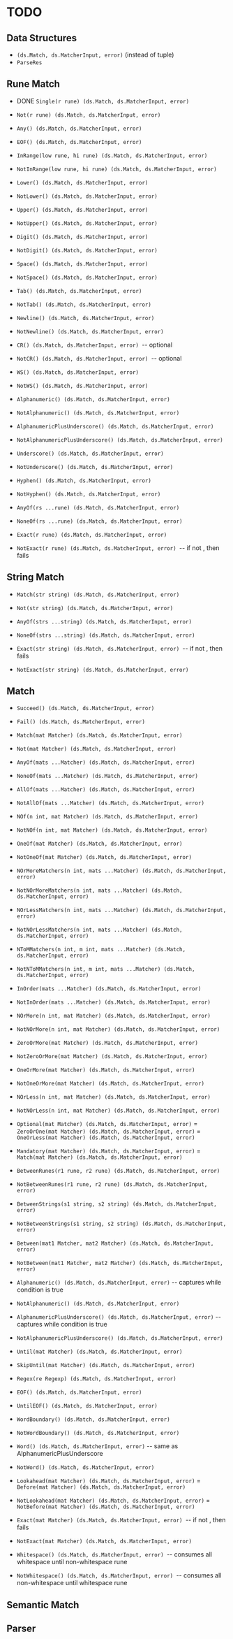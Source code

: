 # TODO

## Data Structures

- `(ds.Match, ds.MatcherInput, error)` (instead of tuple)
- `ParseRes`

## Rune Match
- DONE `Single(r rune) (ds.Match, ds.MatcherInput, error)`
- `Not(r rune) (ds.Match, ds.MatcherInput, error)`

- `Any() (ds.Match, ds.MatcherInput, error)`
- `EOF() (ds.Match, ds.MatcherInput, error)`

- `InRange(low rune, hi rune) (ds.Match, ds.MatcherInput, error)`
- `NotInRange(low rune, hi rune) (ds.Match, ds.MatcherInput, error)`

- `Lower() (ds.Match, ds.MatcherInput, error)`
- `NotLower() (ds.Match, ds.MatcherInput, error)`

- `Upper() (ds.Match, ds.MatcherInput, error)`
- `NotUpper() (ds.Match, ds.MatcherInput, error)`

- `Digit() (ds.Match, ds.MatcherInput, error)`
- `NotDigit() (ds.Match, ds.MatcherInput, error)`

- `Space() (ds.Match, ds.MatcherInput, error)`
- `NotSpace() (ds.Match, ds.MatcherInput, error)`

- `Tab() (ds.Match, ds.MatcherInput, error)`
- `NotTab() (ds.Match, ds.MatcherInput, error)`

- `Newline() (ds.Match, ds.MatcherInput, error)`
- `NotNewline() (ds.Match, ds.MatcherInput, error)`

- `CR() (ds.Match, ds.MatcherInput, error) `-- optional
- `NotCR() (ds.Match, ds.MatcherInput, error) `-- optional

- `WS() (ds.Match, ds.MatcherInput, error)`
- `NotWS() (ds.Match, ds.MatcherInput, error)`

- `Alphanumeric() (ds.Match, ds.MatcherInput, error)`
- `NotAlphanumeric() (ds.Match, ds.MatcherInput, error)`

- `AlphanumericPlusUnderscore() (ds.Match, ds.MatcherInput, error)`
- `NotAlphanumericPlusUnderscore() (ds.Match, ds.MatcherInput, error)`

- `Underscore() (ds.Match, ds.MatcherInput, error)`
- `NotUnderscore() (ds.Match, ds.MatcherInput, error)`

- `Hyphen() (ds.Match, ds.MatcherInput, error)`
- `NotHyphen() (ds.Match, ds.MatcherInput, error)`

- `AnyOf(rs ...rune) (ds.Match, ds.MatcherInput, error)`
- `NoneOf(rs ...rune) (ds.Match, ds.MatcherInput, error)`

- `Exact(r rune) (ds.Match, ds.MatcherInput, error)`
- `NotExact(r rune) (ds.Match, ds.MatcherInput, error) `-- if not <r> <EOF>, then fails

## String Match
- `Match(str string) (ds.Match, ds.MatcherInput, error)`
- `Not(str string) (ds.Match, ds.MatcherInput, error)`

- `AnyOf(strs ...string) (ds.Match, ds.MatcherInput, error)`
- `NoneOf(strs ...string) (ds.Match, ds.MatcherInput, error)`

- `Exact(str string) (ds.Match, ds.MatcherInput, error) `-- if not <str> <EOF>, then fails
- `NotExact(str string) (ds.Match, ds.MatcherInput, error)`

## Match
- `Succeed() (ds.Match, ds.MatcherInput, error)`
- `Fail() (ds.Match, ds.MatcherInput, error)`

- `Match(mat Matcher) (ds.Match, ds.MatcherInput, error)`
- `Not(mat Matcher) (ds.Match, ds.MatcherInput, error)`

- `AnyOf(mats ...Matcher) (ds.Match, ds.MatcherInput, error)`
- `NoneOf(mats ...Matcher) (ds.Match, ds.MatcherInput, error)`

- `AllOf(mats ...Matcher) (ds.Match, ds.MatcherInput, error)`
- `NotAllOf(mats ...Matcher) (ds.Match, ds.MatcherInput, error)`

- `NOf(n int, mat Matcher) (ds.Match, ds.MatcherInput, error)`
- `NotNOf(n int, mat Matcher) (ds.Match, ds.MatcherInput, error)`

- `OneOf(mat Matcher) (ds.Match, ds.MatcherInput, error)`
- `NotOneOf(mat Matcher) (ds.Match, ds.MatcherInput, error)`

- `NOrMoreMatchers(n int, mats ...Matcher) (ds.Match, ds.MatcherInput, error)`
- `NotNOrMoreMatchers(n int, mats ...Matcher) (ds.Match, ds.MatcherInput, error)`

- `NOrLessMatchers(n int, mats ...Matcher) (ds.Match, ds.MatcherInput, error)`
- `NotNOrLessMatchers(n int, mats ...Matcher) (ds.Match, ds.MatcherInput, error)`

- `NToMMatchers(n int, m int, mats ...Matcher) (ds.Match, ds.MatcherInput, error)`
- `NotNToMMatchers(n int, m int, mats ...Matcher) (ds.Match, ds.MatcherInput, error)`

- `InOrder(mats ...Matcher) (ds.Match, ds.MatcherInput, error)`
- `NotInOrder(mats ...Matcher) (ds.Match, ds.MatcherInput, error)`

- `NOrMore(n int, mat Matcher) (ds.Match, ds.MatcherInput, error)`
- `NotNOrMore(n int, mat Matcher) (ds.Match, ds.MatcherInput, error)`

- `ZeroOrMore(mat Matcher) (ds.Match, ds.MatcherInput, error)`
- `NotZeroOrMore(mat Matcher) (ds.Match, ds.MatcherInput, error)`

- `OneOrMore(mat Matcher) (ds.Match, ds.MatcherInput, error)`
- `NotOneOrMore(mat Matcher) (ds.Match, ds.MatcherInput, error)`

- `NOrLess(n int, mat Matcher) (ds.Match, ds.MatcherInput, error)`
- `NotNOrLess(n int, mat Matcher) (ds.Match, ds.MatcherInput, error)`

- `Optional(mat Matcher) (ds.Match, ds.MatcherInput, error)` = `ZeroOrOne(mat Matcher) (ds.Match, ds.MatcherInput, error)` = `OneOrLess(mat Matcher) (ds.Match, ds.MatcherInput, error)`
- `Mandatory(mat Matcher) (ds.Match, ds.MatcherInput, error)` = `Match(mat Matcher) (ds.Match, ds.MatcherInput, error)`

- `BetweenRunes(r1 rune, r2 rune) (ds.Match, ds.MatcherInput, error)`
- `NotBetweenRunes(r1 rune, r2 rune) (ds.Match, ds.MatcherInput, error)`

- `BetweenStrings(s1 string, s2 string) (ds.Match, ds.MatcherInput, error)`
- `NotBetweenStrings(s1 string, s2 string) (ds.Match, ds.MatcherInput, error)`

- `Between(mat1 Matcher, mat2 Matcher) (ds.Match, ds.MatcherInput, error)`
- `NotBetween(mat1 Matcher, mat2 Matcher) (ds.Match, ds.MatcherInput, error)`

- `Alphanumeric() (ds.Match, ds.MatcherInput, error)` -- captures while condition is true
- `NotAlphanumeric() (ds.Match, ds.MatcherInput, error)`

- `AlphanumericPlusUnderscore() (ds.Match, ds.MatcherInput, error)` -- captures while condition is true
- `NotAlphanumericPlusUnderscore() (ds.Match, ds.MatcherInput, error)`

- `Until(mat Matcher) (ds.Match, ds.MatcherInput, error)`
- `SkipUntil(mat Matcher) (ds.Match, ds.MatcherInput, error)`

- `Regex(re Regexp) (ds.Match, ds.MatcherInput, error)`

- `EOF() (ds.Match, ds.MatcherInput, error)`
- `UntilEOF() (ds.Match, ds.MatcherInput, error)`

- `WordBoundary() (ds.Match, ds.MatcherInput, error)`
- `NotWordBoundary() (ds.Match, ds.MatcherInput, error)`

- `Word() (ds.Match, ds.MatcherInput, error)` -- same as AlphanumericPlusUnderscore
- `NotWord() (ds.Match, ds.MatcherInput, error)`

- `Lookahead(mat Matcher) (ds.Match, ds.MatcherInput, error)` = `Before(mat Matcher) (ds.Match, ds.MatcherInput, error)`
- `NotLookahead(mat Matcher) (ds.Match, ds.MatcherInput, error)` = `NotBefore(mat Matcher) (ds.Match, ds.MatcherInput, error)`

- `Exact(mat Matcher) (ds.Match, ds.MatcherInput, error) `-- if not <mat> <EOF>, then fails
- `NotExact(mat Matcher) (ds.Match, ds.MatcherInput, error)`

- `Whitespace() (ds.Match, ds.MatcherInput, error) `-- consumes all whitespace until non-whitespace rune
- `NotWhitespace() (ds.Match, ds.MatcherInput, error) `-- consumes all non-whitespace until whitespace rune

## Semantic Match

## Parser


